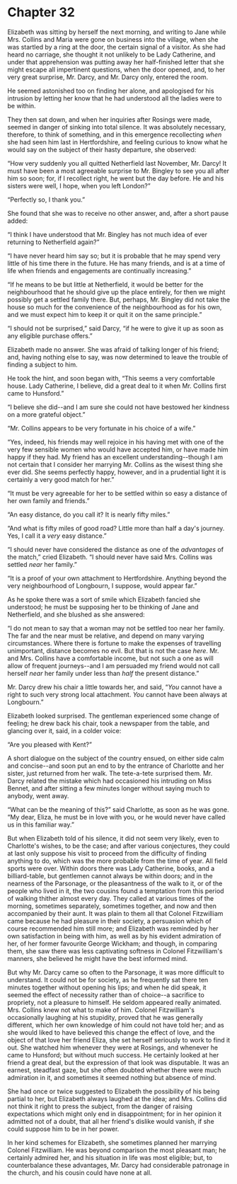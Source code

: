 # Chapter 32


Elizabeth was sitting by herself the next morning, and writing to Jane
while Mrs. Collins and Maria were gone on business into the village,
when she was startled by a ring at the door, the certain signal of a
visitor. As she had heard no carriage, she thought it not unlikely to
be Lady Catherine, and under that apprehension was putting away her
half-finished letter that she might escape all impertinent questions,
when the door opened, and, to her very great surprise, Mr. Darcy, and
Mr. Darcy only, entered the room.

He seemed astonished too on finding her alone, and apologised for his
intrusion by letting her know that he had understood all the ladies were
to be within.

They then sat down, and when her inquiries after Rosings were made,
seemed in danger of sinking into total silence. It was absolutely
necessary, therefore, to think of something, and in this emergence
recollecting _when_ she had seen him last in Hertfordshire, and
feeling curious to know what he would say on the subject of their hasty
departure, she observed:

“How very suddenly you all quitted Netherfield last November, Mr. Darcy!
It must have been a most agreeable surprise to Mr. Bingley to see you
all after him so soon; for, if I recollect right, he went but the day
before. He and his sisters were well, I hope, when you left London?”

“Perfectly so, I thank you.”

She found that she was to receive no other answer, and, after a short
pause added:

“I think I have understood that Mr. Bingley has not much idea of ever
returning to Netherfield again?”

“I have never heard him say so; but it is probable that he may spend
very little of his time there in the future. He has many friends, and
is at a time of life when friends and engagements are continually
increasing.”

“If he means to be but little at Netherfield, it would be better for
the neighbourhood that he should give up the place entirely, for then we
might possibly get a settled family there. But, perhaps, Mr. Bingley did
not take the house so much for the convenience of the neighbourhood as
for his own, and we must expect him to keep it or quit it on the same
principle.”

“I should not be surprised,” said Darcy, “if he were to give it up as
soon as any eligible purchase offers.”

Elizabeth made no answer. She was afraid of talking longer of his
friend; and, having nothing else to say, was now determined to leave the
trouble of finding a subject to him.

He took the hint, and soon began with, “This seems a very comfortable
house. Lady Catherine, I believe, did a great deal to it when Mr.
Collins first came to Hunsford.”

“I believe she did--and I am sure she could not have bestowed her
kindness on a more grateful object.”

“Mr. Collins appears to be very fortunate in his choice of a wife.”

“Yes, indeed, his friends may well rejoice in his having met with one
of the very few sensible women who would have accepted him, or have made
him happy if they had. My friend has an excellent understanding--though
I am not certain that I consider her marrying Mr. Collins as the
wisest thing she ever did. She seems perfectly happy, however, and in a
prudential light it is certainly a very good match for her.”

“It must be very agreeable for her to be settled within so easy a
distance of her own family and friends.”

“An easy distance, do you call it? It is nearly fifty miles.”

“And what is fifty miles of good road? Little more than half a day's
journey. Yes, I call it a _very_ easy distance.”

“I should never have considered the distance as one of the _advantages_
of the match,” cried Elizabeth. “I should never have said Mrs. Collins
was settled _near_ her family.”

“It is a proof of your own attachment to Hertfordshire. Anything beyond
the very neighbourhood of Longbourn, I suppose, would appear far.”

As he spoke there was a sort of smile which Elizabeth fancied she
understood; he must be supposing her to be thinking of Jane and
Netherfield, and she blushed as she answered:

“I do not mean to say that a woman may not be settled too near her
family. The far and the near must be relative, and depend on many
varying circumstances. Where there is fortune to make the expenses of
travelling unimportant, distance becomes no evil. But that is not the
case _here_. Mr. and Mrs. Collins have a comfortable income, but not
such a one as will allow of frequent journeys--and I am persuaded my
friend would not call herself _near_ her family under less than _half_
the present distance.”

Mr. Darcy drew his chair a little towards her, and said, “_You_ cannot
have a right to such very strong local attachment. _You_ cannot have
been always at Longbourn.”

Elizabeth looked surprised. The gentleman experienced some change of
feeling; he drew back his chair, took a newspaper from the table, and
glancing over it, said, in a colder voice:

“Are you pleased with Kent?”

A short dialogue on the subject of the country ensued, on either side
calm and concise--and soon put an end to by the entrance of Charlotte
and her sister, just returned from her walk. The tete-a-tete surprised
them. Mr. Darcy related the mistake which had occasioned his intruding
on Miss Bennet, and after sitting a few minutes longer without saying
much to anybody, went away.

“What can be the meaning of this?” said Charlotte, as soon as he was
gone. “My dear, Eliza, he must be in love with you, or he would never
have called us in this familiar way.”

But when Elizabeth told of his silence, it did not seem very likely,
even to Charlotte's wishes, to be the case; and after various
conjectures, they could at last only suppose his visit to proceed from
the difficulty of finding anything to do, which was the more probable
from the time of year. All field sports were over. Within doors there
was Lady Catherine, books, and a billiard-table, but gentlemen cannot
always be within doors; and in the nearness of the Parsonage, or the
pleasantness of the walk to it, or of the people who lived in it, the
two cousins found a temptation from this period of walking thither
almost every day. They called at various times of the morning, sometimes
separately, sometimes together, and now and then accompanied by their
aunt. It was plain to them all that Colonel Fitzwilliam came because he
had pleasure in their society, a persuasion which of course recommended
him still more; and Elizabeth was reminded by her own satisfaction in
being with him, as well as by his evident admiration of her, of her
former favourite George Wickham; and though, in comparing them, she saw
there was less captivating softness in Colonel Fitzwilliam's manners,
she believed he might have the best informed mind.

But why Mr. Darcy came so often to the Parsonage, it was more difficult
to understand. It could not be for society, as he frequently sat there
ten minutes together without opening his lips; and when he did speak,
it seemed the effect of necessity rather than of choice--a sacrifice
to propriety, not a pleasure to himself. He seldom appeared really
animated. Mrs. Collins knew not what to make of him. Colonel
Fitzwilliam's occasionally laughing at his stupidity, proved that he was
generally different, which her own knowledge of him could not have told
her; and as she would liked to have believed this change the effect
of love, and the object of that love her friend Eliza, she set herself
seriously to work to find it out. She watched him whenever they were at
Rosings, and whenever he came to Hunsford; but without much success. He
certainly looked at her friend a great deal, but the expression of that
look was disputable. It was an earnest, steadfast gaze, but she often
doubted whether there were much admiration in it, and sometimes it
seemed nothing but absence of mind.

She had once or twice suggested to Elizabeth the possibility of his
being partial to her, but Elizabeth always laughed at the idea; and Mrs.
Collins did not think it right to press the subject, from the danger of
raising expectations which might only end in disappointment; for in her
opinion it admitted not of a doubt, that all her friend's dislike would
vanish, if she could suppose him to be in her power.


In her kind schemes for Elizabeth, she sometimes planned her marrying
Colonel Fitzwilliam. He was beyond comparison the most pleasant man; he
certainly admired her, and his situation in life was most eligible; but,
to counterbalance these advantages, Mr. Darcy had considerable patronage
in the church, and his cousin could have none at all.



